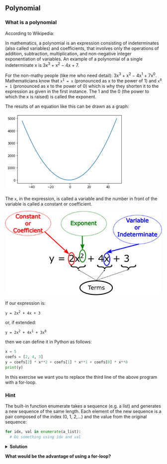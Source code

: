## Polynomial

### What is a polynomial

According to Wikipedia:

In mathematics, a polynomial is an expression consisting of indeterminates (also called variables) and coefficients, that involves only the operations of addition, subtraction, multiplication, and non-negative integer exponentiation of variables. An example of a polynomial of a single indeterminate x is 3x<sup>3</sup> + x<sup>2</sup> − 4x + 7. 

For the non-mathy people (like me who need detail): 3x<sup>3</sup> + x<sup>2</sup> − 4x<sup>1</sup> + 7x<sup>0</sup>. Mathematicians know that <code>x<sup>1</sup> = x</code> (pronounced as x to the power of 1) and <code>x<sup>0</sup> = 1</code> (pronounced as x to the power of 0) which is why they shorten it to the expression as given in the first instance. The 1 and the 0 (the power to which the x is raised) is called the exponent.

The results of an equation like this can be drawn as a graph:

![Graph of a polynomial](fig/polynomial.png)

The ```x```, in the expression, is called a variable and the number in front of the variable is called a constant or coefficient.

![Graph of a polynomial equation](fig/polynomials.png)

If our expression is:

<code>y = 2x<sup>2</sup> + 4x + 3</code>

or, if extended:

<code>y = 2x<sup>2</sup> + 4x<sup>1</sup> + 3x<sup>0</sup></code>

then we can define it in Python as follows:

```python
x = 5
coefs = [2, 4, 3]
y = coefs[2] * x**2 + coefs[1] * x**1 + coefs[0] * x**0
print(y)
```

In this exercise we want you to replace the third line of the above program with a for-loop. 


### Hint
The built-in function enumerate takes a sequence (e.g. a list) and generates a new sequence of the same length. Each element of the new sequence is a pair composed of the index (0, 1, 2,…) and the value from the original sequence:

```python
for idx, val in enumerate(a_list):
  # Do something using idx and val
```


<details>
    <summary>
        <b>Solution<b>
    </summary>

```python
x=5
coeffs = [2,4,3]
y = 0;
for idx,val in enumerate(coeffs):
    y = y + coeffs[idx] * x ** idx
print(y)
    
```
            
</details>
        
What would be the advantage of using a for-loop?
